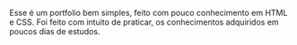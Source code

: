 Esse é um portfolio bem simples, feito com pouco conhecimento em HTML e CSS. Foi feito com intuito de praticar, os conhecimentos adquiridos em poucos dias de estudos.
